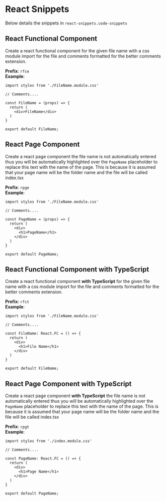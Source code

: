 # React Snippets

Below details the snippets in `react-snippets.code-snippets`

## React Functional Component

Create a react functional component for the given file name with a css module import for the file and comments formatted for the better comments extension.

**Prefix**: `rfce`<br />
**Example**:

```
import styles from './FileName.module.css'

// Comments....

const FileName = (props) => {
  return (
    <div>FileName</div>
  )
}

export default FileName;
```

## React Page Component

Create a react page component the file name is not automatically entered thus you will be automatically highlighted over the `PageName` placeholder to replace this text with the name of the page. This is because it is assumed that your page name will be the folder name and the file will be called index.tsx

**Prefix**: `rpge`<br />
**Example**:

```
import styles from './FileName.module.css'

// Comments....

const PageName = (props) => {
  return (
    <div>
      <h1>PageName</h1>
    </div>
  )
}

export default PageName;
```

## React Functional Component with TypeScript

Create a react functional component **with TypeScript** for the given file name with a css module import for the file and comments formatted for the better comments extension.

**Prefix**: `rfct`<br />
**Example**:

```
import styles from './FileName.module.css'

// Comments....

const FileName: React.FC = () => {
  return (
    <div>
      <h1>File Name</h1>
    </div>
  )
}

export default FileName;
```

## React Page Component with TypeScript

Create a react page component **with TypeScript** the file name is not automatically entered thus you will be automatically highlighted over the `PageName` placeholder to replace this text with the name of the page. This is because it is assumed that your page name will be the folder name and the file will be called index.tsx

**Prefix**: `rpgt`<br />
**Example**:

```
import styles from './index.module.css'

// Comments....

const PageName: React.FC = () => {
  return (
    <div>
      <h1>Page Name</h1>
    </div>
  )
}

export default PageName;
```
